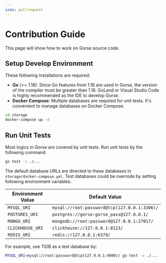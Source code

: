 ```yaml
---
icon: pullrequest
---
```

# Contribution Guide

This page will show how to work on Gorse source code.

## Setup Develop Environment

These following installations are required:

- **Go** (>= 1.18): Since Go features from 1.18 are used in Gorse, the version of the compiler must be greater than 1.18. GoLand or Visual Studio Code is highly recommended as the IDE to develop Gorse.
- **Docker Compose**: Multiple databases are required for unit tests. It's convenient to manage databases on Docker Compose. 

```bash
cd storage
docker-compose up -d
```

## Run Unit Tests

Most logics in Gorse are covered by unit tests. Run unit tests by the following command:

```bash
go test -v ./...
```

The default database URLs are directed to these databases in `storage/docker-compose.yml`. Test databases could be overrode by setting following environment variables:

| Environment Value | Default Value |
|-|-|
| `MYSQL_URI` | `mysql://root:password@tcp(127.0.0.1:3306)/` |
| `POSTGRES_URI` | `postgres://gorse:gorse_pass@127.0.0.1/` |
| `MONGO_URI` | `mongodb://root:password@127.0.0.1:27017/` |
| `CLICKHOUSE_URI` | `clickhouse://127.0.0.1:8123/` |
| `REDIS_URI` | `redis://127.0.0.1:6379/` |

For example, use TiDB as a test database by:

```bash
MYSQL_URI=mysql://root:password@tcp(127.0.0.1:4000)/ go test -v ./...
```
